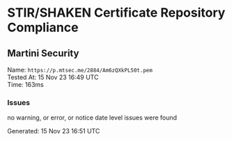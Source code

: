 # STIR/SHAKEN Certificate Repository Compliance

## Martini Security

Name: `https://p.mtsec.me/2884/Am6zQXkPL50t.pem`\
Tested At: 15 Nov 23 16:49 UTC\
Time: 163ms

### Issues

no warning, or error, or notice date level issues were found

Generated: 15 Nov 23 16:51 UTC